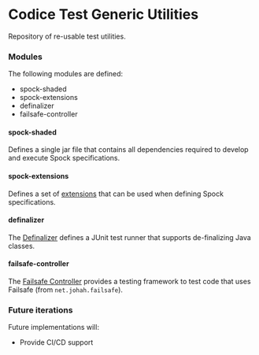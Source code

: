 # Codice Test Generic Utilities
Repository of re-usable test utilities.

### Modules
The following modules are defined:
* spock-shaded
* spock-extensions
* definalizer
* failsafe-controller

#### spock-shaded
Defines a single jar file that contains all dependencies required to develop and execute Spock specifications.

#### spock-extensions
Defines a set of [extensions](docs/spock-extensions.md) that can be used when defining Spock specifications.

#### definalizer
The [Definalizer](docs/definalizer.md) defines a JUnit test runner that supports de-finalizing Java classes.

#### failsafe-controller
The [Failsafe Controller](doscs/failsafe-controller.md) provides a testing framework to test code that uses Failsafe (from `net.johah.failsafe`). 

### Future iterations
Future implementations will:
* Provide CI/CD support
